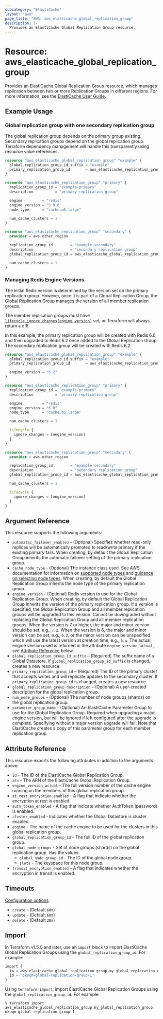 ```yaml
---
subcategory: "ElastiCache"
layout: "aws"
page_title: "AWS: aws_elasticache_global_replication_group"
description: |-
  Provides an ElastiCache Global Replication Group resource.
---
```


# Resource: aws_elasticache_global_replication_group

Provides an ElastiCache Global Replication Group resource, which manages replication between two or more Replication Groups in different regions. For more information, see the [ElastiCache User Guide](https://docs.aws.amazon.com/AmazonElastiCache/latest/red-ug/Redis-Global-Datastore.html).

## Example Usage

### Global replication group with one secondary replication group

The global replication group depends on the primary group existing. Secondary replication groups depend on the global replication group. Terraform dependency management will handle this transparently using resource value references.

```terraform
resource "aws_elasticache_global_replication_group" "example" {
  global_replication_group_id_suffix = "example"
  primary_replication_group_id       = aws_elasticache_replication_group.primary.id
}

resource "aws_elasticache_replication_group" "primary" {
  replication_group_id = "example-primary"
  description          = "primary replication group"

  engine         = "redis"
  engine_version = "5.0.6"
  node_type      = "cache.m5.large"

  num_cache_clusters = 1
}

resource "aws_elasticache_replication_group" "secondary" {
  provider = aws.other_region

  replication_group_id        = "example-secondary"
  description                 = "secondary replication group"
  global_replication_group_id = aws_elasticache_global_replication_group.example.global_replication_group_id

  num_cache_clusters = 1
}
```

### Managing Redis Engine Versions

The initial Redis version is determined by the version set on the primary replication group.
However, once it is part of a Global Replication Group,
the Global Replication Group manages the version of all member replication groups.

The member replication groups must have [`lifecycle.ignore_changes[engine_version]`](https://www.terraform.io/language/meta-arguments/lifecycle) set,
or Terraform will always return a diff.

In this example,
the primary replication group will be created with Redis 6.0,
and then upgraded to Redis 6.2 once added to the Global Replication Group.
The secondary replication group will be created with Redis 6.2.

```terraform
resource "aws_elasticache_global_replication_group" "example" {
  global_replication_group_id_suffix = "example"
  primary_replication_group_id       = aws_elasticache_replication_group.primary.id

  engine_version = "6.2"
}

resource "aws_elasticache_replication_group" "primary" {
  replication_group_id = "example-primary"
  description          = "primary replication group"

  engine         = "redis"
  engine_version = "6.0"
  node_type      = "cache.m5.large"

  num_cache_clusters = 1

  lifecycle {
    ignore_changes = [engine_version]
  }
}

resource "aws_elasticache_replication_group" "secondary" {
  provider = aws.other_region

  replication_group_id        = "example-secondary"
  description                 = "secondary replication group"
  global_replication_group_id = aws_elasticache_global_replication_group.example.global_replication_group_id

  num_cache_clusters = 1

  lifecycle {
    ignore_changes = [engine_version]
  }
}
```

## Argument Reference

This resource supports the following arguments:

* `automatic_failover_enabled` - (Optional) Specifies whether read-only replicas will be automatically promoted to read/write primary if the existing primary fails.
  When creating, by default the Global Replication Group inherits the automatic failover setting of the primary replication group.
* `cache_node_type` - (Optional) The instance class used.
  See AWS documentation for information on [supported node types](https://docs.aws.amazon.com/AmazonElastiCache/latest/red-ug/CacheNodes.SupportedTypes.html)
  and [guidance on selecting node types](https://docs.aws.amazon.com/AmazonElastiCache/latest/red-ug/nodes-select-size.html).
  When creating, by default the Global Replication Group inherits the node type of the primary replication group.
* `engine_version` - (Optional) Redis version to use for the Global Replication Group.
  When creating, by default the Global Replication Group inherits the version of the primary replication group.
  If a version is specified, the Global Replication Group and all member replication groups will be upgraded to this version.
  Cannot be downgraded without replacing the Global Replication Group and all member replication groups.
  When the version is 7 or higher, the major and minor version should be set, e.g., `7.2`.
  When the version is 6, the major and minor version can be set, e.g., `6.2`,
  or the minor version can be unspecified which will use the latest version at creation time, e.g., `6.x`.
  The actual engine version used is returned in the attribute `engine_version_actual`, see [Attribute Reference](#attribute-reference) below.
* `global_replication_group_id_suffix` – (Required) The suffix name of a Global Datastore. If `global_replication_group_id_suffix` is changed, creates a new resource.
* `primary_replication_group_id` – (Required) The ID of the primary cluster that accepts writes and will replicate updates to the secondary cluster. If `primary_replication_group_id` is changed, creates a new resource.
* `global_replication_group_description` – (Optional) A user-created description for the global replication group.
* `num_node_groups` - (Optional) The number of node groups (shards) on the global replication group.
* `parameter_group_name` - (Optional) An ElastiCache Parameter Group to use for the Global Replication Group.
  Required when upgrading a major engine version, but will be ignored if left configured after the upgrade is complete.
  Specifying without a major version upgrade will fail.
  Note that ElastiCache creates a copy of this parameter group for each member replication group.

## Attribute Reference

This resource exports the following attributes in addition to the arguments above:

* `id` - The ID of the ElastiCache Global Replication Group.
* `arn` - The ARN of the ElastiCache Global Replication Group.
* `engine_version_actual` - The full version number of the cache engine running on the members of this global replication group.
* `at_rest_encryption_enabled` - A flag that indicate whether the encryption at rest is enabled.
* `auth_token_enabled` - A flag that indicate whether AuthToken (password) is enabled.
* `cluster_enabled` - Indicates whether the Global Datastore is cluster enabled.
* `engine` - The name of the cache engine to be used for the clusters in this global replication group.
* `global_replication_group_id` - The full ID of the global replication group.
* `global_node_groups` - Set of node groups (shards) on the global replication group.
  Has the values:
    * `global_node_group_id` - The ID of the global node group.
    * `slots` - The keyspace for this node group.
* `transit_encryption_enabled` - A flag that indicates whether the encryption in transit is enabled.

## Timeouts

[Configuration options](https://developer.hashicorp.com/terraform/language/resources/syntax#operation-timeouts):

* `create` - (Default `60m`)
* `update` - (Default `60m`)
* `delete` - (Default `20m`)

## Import

In Terraform v1.5.0 and later, use an `import` block to import ElastiCache Global Replication Groups using the `global_replication_group_id`. For example:

```terraform
import {
  to = aws_elasticache_global_replication_group.my_global_replication_group
  id = "okuqm-global-replication-group-1"
}
```

Using `terraform import`, import ElastiCache Global Replication Groups using the `global_replication_group_id`. For example:

```console
% terraform import aws_elasticache_global_replication_group.my_global_replication_group okuqm-global-replication-group-1
```
